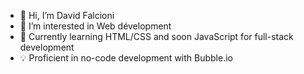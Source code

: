 - 👋 Hi, I’m David Falcioni
- 👀 I’m interested in Web dévelopment
- 🌱 Currently learning HTML/CSS and soon JavaScript for full-stack development
- 💡 Proficient in no-code development with Bubble.io

<!---
David34720/David34720 is a ✨ special ✨ repository because its `README.md` (this file) appears on your GitHub profile.
You can click the Preview link to take a look at your changes.
--->
